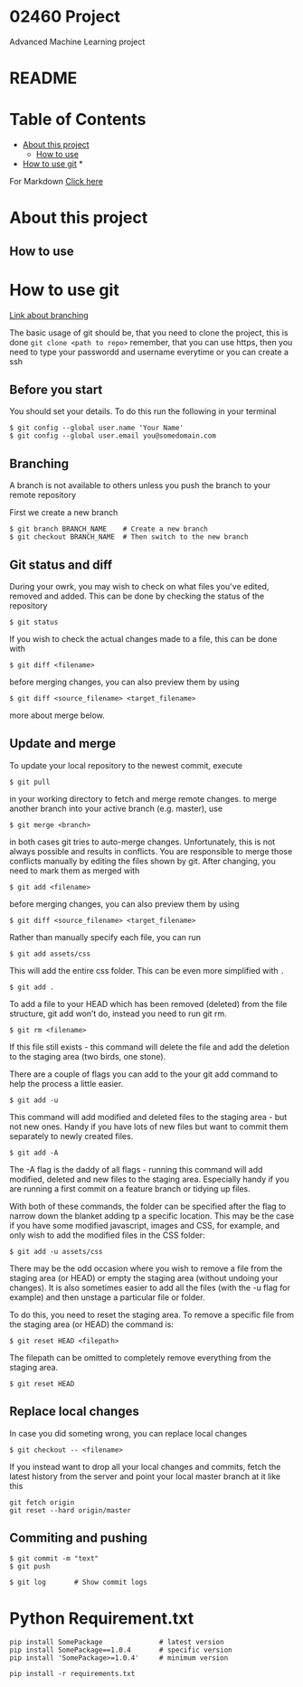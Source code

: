 # 02460 Project
Advanced Machine Learning project

# README

Table of Contents
=================

* [About this project](https://github.com/kazyka/02460Project#About-this-project)
    * [How to use](https://github.com/kazyka/02460Project#How-to-use)
* [How to use git](https://github.com/kazyka/02460Project#how-to-use-git)
    *


For Markdown [Click here](https://github.com/adam-p/markdown-here/wiki/Markdown-Cheatsheet)

# About this project

## How to use

# How to use git

[Link about branching](http://nvie.com/posts/a-successful-git-branching-model/)

The basic usage of git should be, that you need to clone the project, this is done `git clone <path to repo>` remember, that you can use https, then you need to type your passwordd and username everytime or you can create a ssh

## Before you start

You should set your details. To do this run the following in your terminal

```
$ git config --global user.name 'Your Name'
$ git config --global user.email you@somedomain.com
```

## Branching

A branch is not available to others unless you push the branch to your remote repository

First we create a new branch

```
$ git branch BRANCH_NAME    # Create a new branch
$ git checkout BRANCH_NAME  # Then switch to the new branch
```

## Git status and diff

During your owrk, you may wish to check on what files you've edited, removed and added. This can be done by checking the status of the repository

```
$ git status
```

If you wish to check the actual changes made to a file, this can be done with

```
$ git diff <filename>
```

before merging changes, you can also preview them by using

```
$ git diff <source_filename> <target_filename>
```

more about merge below.

## Update and merge

To update your local repository to the newest commit, execute

```
$ git pull
```
in your working directory to fetch and merge remote changes.
to merge another branch into your active branch (e.g. master), use

```
$ git merge <branch>
```

in both cases git tries to auto-merge changes. Unfortunately, this is not always possible and results in conflicts. You are responsible to merge those conflicts manually by editing the files shown by git. After changing, you need to mark them as merged with

```
$ git add <filename>
```

before merging changes, you can also preview them by using

```
$ git diff <source_filename> <target_filename>
```

Rather than manually specify each file, you can run

```
$ git add assets/css
```

This will add the entire css folder. This can be even more simplified with `.`

```
$ git add .
```

To add a file to your HEAD which has been removed (deleted) from the file structure, git add won’t do, instead you need to run git rm.

```
$ git rm <filename>
```

If this file still exists - this command will delete the file and add the deletion to the staging area (two birds, one stone).

There are a couple of flags you can add to the your git add command to help the process a little easier.

```
$ git add -u
```

This command will add modified and deleted files to the staging area - but not new ones. Handy if you have lots of new files but want to commit them separately to newly created files.

```
$ git add -A
```

The -A flag is the daddy of all flags - running this command will add modified, deleted and new files to the staging area. Especially handy if you are running a first commit on a feature branch or tidying up files.

With both of these commands, the folder can be specified after the flag to narrow down the blanket adding tp a specific location. This may be the case if you have some modified javascript, images and CSS, for example, and only wish to add the modified files in the CSS folder:

```
$ git add -u assets/css
```

There may be the odd occasion where you wish to remove a file from the staging area (or HEAD) or empty the staging area (without undoing your changes). It is also sometimes easier to add all the files (with the -u flag for example) and then unstage a particular file or folder.

To do this, you need to reset the staging area. To remove a specific file from the staging area (or HEAD) the command is:


```
$ git reset HEAD <filepath>
```

The filepath can be omitted to completely remove everything from the staging area.

```
$ git reset HEAD
```

## Replace local changes

In case you did someting wrong, you can replace local changes

```
$ git checkout -- <filename>
```

If you instead want to drop all your local changes and commits, fetch the latest history from the server and point your local master branch at it like this

```
git fetch origin
git reset --hard origin/master
```

## Commiting and pushing

```
$ git commit -m "text"
$ git push
```

```
$ git log       # Show commit logs
```

# Python Requirement.txt

```
pip install SomePackage              # latest version
pip install SomePackage==1.0.4       # specific version
pip install 'SomePackage>=1.0.4'     # minimum version
```

```
pip install -r requirements.txt
```
